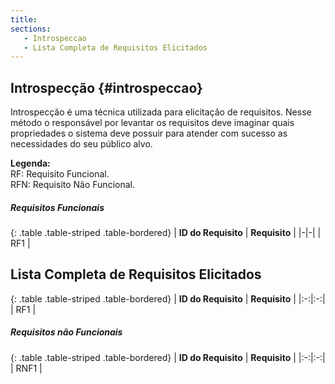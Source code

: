 ```yaml
---
title:
sections:
   - Introspeccao
   - Lista Completa de Requisitos Elicitados
---
```


## Introspecção {#introspeccao}

Introspecção é uma técnica utilizada para elicitação de requisitos. Nesse método o responsável por levantar os requisitos deve imaginar quais propriedades o sistema deve possuir para atender com sucesso as necessidades do seu público alvo. 

**Legenda:**
<br>
RF: Requisito Funcional.
<br>
RFN: Requisito Não Funcional.

##### Requisitos Funcionais

<div class="table-responsive">

{: .table .table-striped .table-bordered}
| **ID do Requisito** | **Requisito** |
|-|-|
| RF1 | 

</div>

## Lista Completa de Requisitos Elicitados


{: .table .table-striped .table-bordered}
| **ID do Requisito** | **Requisito** |
|:-:|:-:|
| RF1 | 


##### Requisitos não Funcionais

<div class="table-responsive">

{: .table .table-striped .table-bordered}
| **ID do Requisito** | **Requisito** |
|:-:|:-:|
| RNF1 |


</div>